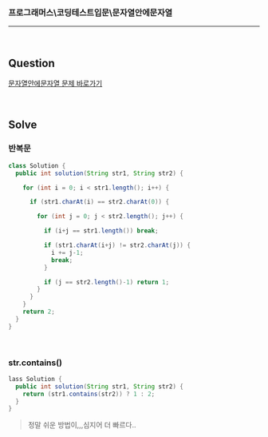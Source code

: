 ### 프로그래머스\코딩테스트입문\문자열안에문자열

---

<br/>

## Question

[문자열안에문자열 문제 바로가기](https://school.programmers.co.kr/learn/courses/30/lessons/120908)

<br/>

## Solve

### 반복문

```java
class Solution {
  public int solution(String str1, String str2) {

    for (int i = 0; i < str1.length(); i++) {

      if (str1.charAt(i) == str2.charAt(0)) {

        for (int j = 0; j < str2.length(); j++) {

          if (i+j == str1.length()) break;

          if (str1.charAt(i+j) != str2.charAt(j)) {
            i += j-1;
            break;
          }

          if (j == str2.length()-1) return 1;
        }
      }
    }
    return 2;
  }
}
```

<br/>

### str.contains()

```java
lass Solution {
  public int solution(String str1, String str2) {
    return (str1.contains(str2)) ? 1 : 2;
  }
}
```

> 정말 쉬운 방법이,,,심지어 더 빠르다..

